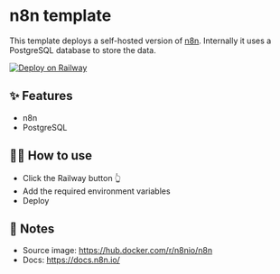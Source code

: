 # n8n template

This template deploys a self-hosted version of [n8n](https://n8n.io/). Internally it uses a PostgreSQL database to store the data.

[![Deploy on Railway](https://railway.app/button.svg)](https://railway.app/template/EfkjX2?referralCode=lJoDnn)

## ✨ Features

- n8n
- PostgreSQL

## 💁‍♀️ How to use

- Click the Railway button 👆
- Add the required environment variables
- Deploy

## 📝 Notes

- Source image: https://hub.docker.com/r/n8nio/n8n
- Docs: https://docs.n8n.io/
 



